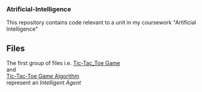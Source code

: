 ### Atrificial-Intelligence
This repository contains code relevant to a unit in my coursework "Artificial Intelligence"
## Files
The first group of files i.e.
<a href="https://github.com/RBeNturi/Atrificial-Intelligence/blob/master/tic-tac-toe-game.py">Tic-Tac_Toe Game </a> <br>
and <br>
<a href=https://github.com/RBeNturi/Atrificial-Intelligence/blob/master/tic-tac-toe-game-algorithm.py>Tic-Tac-Toe Game Algorithm </a> <br>
represent an *Intelligent Agent*

